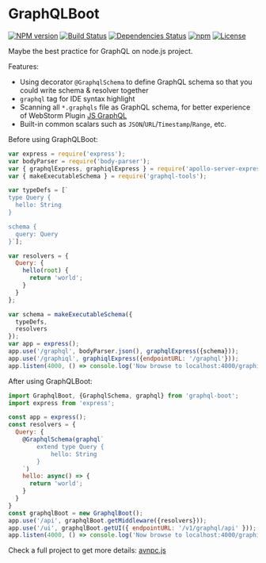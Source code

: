 # GraphQLBoot

[![NPM version](https://img.shields.io/npm/v/graphql-boot.svg?style=flat-square)](http://badge.fury.io/js/graphql-boot)
[![Build Status](https://travis-ci.org/AlloVince/graphql-boot.svg?branch=master)](https://travis-ci.org/AlloVince/graphql-boot)
[![Dependencies Status](https://david-dm.org/AlloVince/graphql-boot.svg)](https://david-dm.org/AlloVince/graphql-boot)
[![npm](https://img.shields.io/npm/dm/graphql-boot.svg?maxAge=2592000)](https://www.npmjs.com/package/graphql-boot)
[![License](https://img.shields.io/npm/l/graphql.svg?maxAge=2592000?style=plastic)](https://github.com/AlloVince/graphql-boot/blob/master/LICENSE)


Maybe the best practice for GraphQL on node.js project.

Features:

- Using decorator `@GraphqlSchema` to define GraphQL schema so that you could write schema & resolver together
- `graphql` tag for IDE syntax highlight
- Scanning all `*.graphqls` file as GraphQL schema, for better experience of WebStorm Plugin [JS GraphQL](https://github.com/jimkyndemeyer/js-graphql-intellij-plugin)
- Built-in common scalars such as `JSON`/`URL`/`Timestamp`/`Range`, etc.


Before using GraphQLBoot:

```js
var express = require('express');
var bodyParser = require('body-parser');
var { graphqlExpress, graphiqlExpress } = require('apollo-server-express');
var { makeExecutableSchema } = require('graphql-tools');

var typeDefs = [`
type Query {
  hello: String
}

schema {
  query: Query
}`];

var resolvers = {
  Query: {
    hello(root) {
      return 'world';
    }
  }
};

var schema = makeExecutableSchema({
  typeDefs,
  resolvers
});
var app = express();
app.use('/graphql', bodyParser.json(), graphqlExpress({schema}));
app.use('/graphiql', graphiqlExpress({endpointURL: '/graphql'}));
app.listen(4000, () => console.log('Now browse to localhost:4000/graphiql'));
```

After using GraphQLBoot:

```js
import GraphqlBoot, {GraphqlSchema, graphql} from 'graphql-boot';
import express from 'express';

const app = express();
const resolvers = {
  Query: {
    @GraphqlSchema(graphql`
        extend type Query {
            hello: String
        }
    `)    
    hello: async() => {
      return 'world';
    }
  }
}
const graphqlBoot = new GraphqlBoot();
app.use('/api', graphqlBoot.getMiddleware({resolvers}));
app.use('/ui', graphqlBoot.getUI({ endpointURL: '/v1/graphql/api' }));
app.listen(4000, () => console.log('Now browse to localhost:4000/graphiql'));
```

Check a full project to get more details: [avnpc.js](https://github.com/AlloVince/avnpc.js)